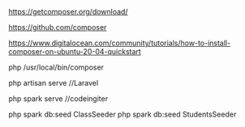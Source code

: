 https://getcomposer.org/download/

https://github.com/composer


https://www.digitalocean.com/community/tutorials/how-to-install-composer-on-ubuntu-20-04-quickstart

 php /usr/local/bin/composer

 php artisan serve  //Laravel

 php spark serve  //codeingiter

 php spark db:seed ClassSeeder
 php spark db:seed StudentsSeeder